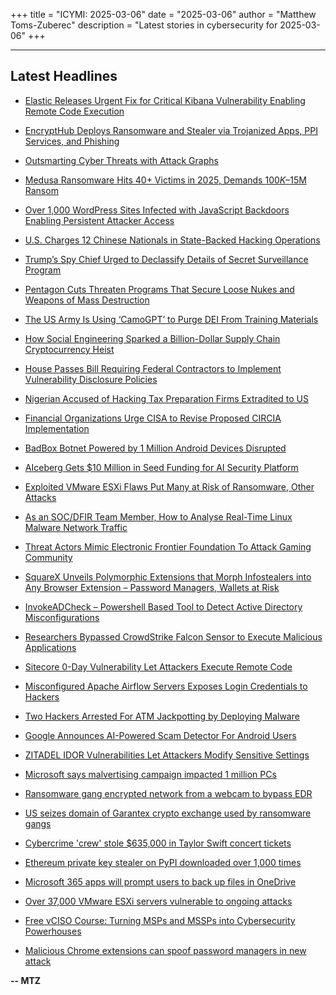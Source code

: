 +++
title = "ICYMI: 2025-03-06"
date = "2025-03-06"
author = "Matthew Toms-Zuberec"
description = "Latest stories in cybersecurity for 2025-03-06"
+++

---------------------------------------------------------------------------
## Latest Headlines
- [Elastic Releases Urgent Fix for Critical Kibana Vulnerability Enabling Remote Code Execution](https://thehackernews.com/2025/03/elastic-releases-urgent-fix-for.html)

- [EncryptHub Deploys Ransomware and Stealer via Trojanized Apps, PPI Services, and Phishing](https://thehackernews.com/2025/03/encrypthub-deploys-ransomware-and.html)

- [Outsmarting Cyber Threats with Attack Graphs](https://thehackernews.com/2025/03/outsmarting-cyber-threats-with-attack.html)

- [Medusa Ransomware Hits 40+ Victims in 2025, Demands $100K–$15M Ransom](https://thehackernews.com/2025/03/medusa-ransomware-hits-40-victims-in.html)

- [Over 1,000 WordPress Sites Infected with JavaScript Backdoors Enabling Persistent Attacker Access](https://thehackernews.com/2025/03/over-1000-wordpress-sites-infected-with.html)

- [U.S. Charges 12 Chinese Nationals in State-Backed Hacking Operations](https://thehackernews.com/2025/03/us-charges-12-chinese-nationals-in.html)

- [Trump’s Spy Chief Urged to Declassify Details of Secret Surveillance Program](https://www.wired.com/story/tulsi-gabbard-declassify-details-of-secret-surveillance-program/)

- [Pentagon Cuts Threaten Programs That Secure Loose Nukes and Weapons of Mass Destruction](https://www.wired.com/story/pentagon-cuts-nukes-chemical-weapons-wmd/)

- [The US Army Is Using ‘CamoGPT’ to Purge DEI From Training Materials](https://www.wired.com/story/the-us-army-is-using-camogpt-to-purge-dei-from-training-materials/)

- [How Social Engineering Sparked a Billion-Dollar Supply Chain Cryptocurrency Heist](https://www.securityweek.com/how-social-engineering-sparked-a-billion-dollar-supply-chain-cryptocurrency-heist/)

- [House Passes Bill Requiring Federal Contractors to Implement Vulnerability Disclosure Policies](https://www.securityweek.com/federal-contractor-cybersecurity-bill-passes-house/)

- [Nigerian Accused of Hacking Tax Preparation Firms Extradited to US](https://www.securityweek.com/nigerian-accused-of-hacking-tax-preparation-firms-extradited-to-us/)

- [Financial Organizations Urge CISA to Revise Proposed CIRCIA Implementation](https://www.securityweek.com/financial-organizations-urge-cisa-to-revise-proposed-circia-implementation/)

- [BadBox Botnet Powered by 1 Million Android Devices Disrupted](https://www.securityweek.com/badbox-botnet-powered-by-1-million-android-devices-disrupted/)

- [AIceberg Gets $10 Million in Seed Funding for AI Security Platform](https://www.securityweek.com/aiceberg-gets-10-million-in-seed-funding-for-ai-security-platform/)

- [Exploited VMware ESXi Flaws Put Many at Risk of Ransomware, Other Attacks](https://www.securityweek.com/exploited-vmware-esxi-flaws-put-many-at-risk-of-ransomware-other-attacks/)

- [As an SOC/DFIR Team Member, How to Analyse Real-Time Linux Malware Network Traffic](https://cybersecuritynews.com/linux-malware-network-traffic-analysis/)

- [Threat Actors Mimic Electronic Frontier Foundation To Attack Gaming Community](https://cybersecuritynews.com/threat-actors-mimic-electronic-frontier-foundation/)

- [SquareX Unveils Polymorphic Extensions that Morph Infostealers into Any Browser Extension – Password Managers, Wallets at Risk](https://cybersecuritynews.com/squarex-unveils-polymorphic-extensions-that-morph-infostealers/)

- [InvokeADCheck – Powershell Based Tool to Detect Active Directory Misconfigurations](https://cybersecuritynews.com/invokeadcheck-powershell-based-tool/)

- [Researchers Bypassed CrowdStrike Falcon Sensor to Execute Malicious Applications](https://cybersecuritynews.com/researchers-bypassed-crowdstrike-falcon-sensor/)

- [Sitecore 0-Day Vulnerability Let Attackers Execute Remote Code](https://cybersecuritynews.com/sitecore-0-day-vulnerability/)

- [Misconfigured Apache Airflow Servers Exposes Login Credentials to Hackers](https://cybersecuritynews.com/misconfigured-apache-airflow-servers/)

- [Two Hackers Arrested For ATM Jackpotting by Deploying Malware](https://cybersecuritynews.com/atm-jackpotting-deploying-malware/)

- [Google Announces AI-Powered Scam Detector For Android Users](https://cybersecuritynews.com/google-ai-powered-scam-detector/)

- [ZITADEL IDOR Vulnerabilities Let Attackers Modify Sensitive Settings](https://cybersecuritynews.com/zitadel-idor-vulnerabilities/)

- [Microsoft says malvertising campaign impacted 1 million PCs](https://www.bleepingcomputer.com/news/security/microsoft-says-malvertising-campaign-impacted-1-million-pcs/)

- [Ransomware gang encrypted network from a webcam to bypass EDR](https://www.bleepingcomputer.com/news/security/akira-ransomware-encrypted-network-from-a-webcam-to-bypass-edr/)

- [US seizes domain of Garantex crypto exchange used by ransomware gangs](https://www.bleepingcomputer.com/news/security/us-seizes-domain-of-garantex-crypto-exchange-used-by-ransomware-gangs/)

- [Cybercrime 'crew' stole $635,000 in Taylor Swift concert tickets](https://www.bleepingcomputer.com/news/security/cybercrime-crew-stole-635-000-in-taylor-swift-concert-tickets/)

- [Ethereum private key stealer on PyPI downloaded over 1,000 times](https://www.bleepingcomputer.com/news/security/ethereum-private-key-stealer-on-pypi-downloaded-over-1-000-times/)

- [Microsoft 365 apps will prompt users to back up files in OneDrive](https://www.bleepingcomputer.com/news/microsoft/microsoft-365-apps-will-prompt-users-to-back-up-files-in-onedrive/)

- [Over 37,000 VMware ESXi servers vulnerable to ongoing attacks](https://www.bleepingcomputer.com/news/security/over-37-000-vmware-esxi-servers-vulnerable-to-ongoing-attacks/)

- [Free vCISO Course: Turning MSPs and MSSPs into Cybersecurity Powerhouses](https://www.bleepingcomputer.com/news/security/free-vciso-course-turning-msps-and-mssps-into-cybersecurity-powerhouses/)

- [Malicious Chrome extensions can spoof password managers in new attack](https://www.bleepingcomputer.com/news/security/malicious-chrome-extensions-can-spoof-password-managers-in-new-attack/)

**-- MTZ**